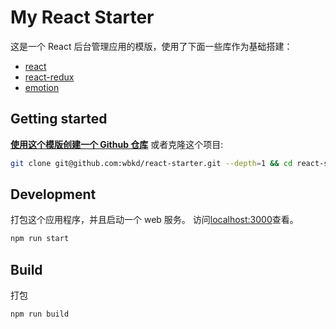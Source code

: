 # My React Starter

这是一个 React 后台管理应用的模版，使用了下面一些库作为基础搭建：

- [react](https://facebook.github.io/react/)
- [react-redux](https://react-redux.js.org/)
- [emotion](https://emotion.sh/docs/styled)

## Getting started

**[使用这个模版创建一个 Github 仓库](https://github.com/wbkd/react-starter/generate)** 或者克隆这个项目:

```sh
git clone git@github.com:wbkd/react-starter.git --depth=1 && cd react-starter
```

## Development

打包这个应用程序，并且启动一个 web 服务。
访问[localhost:3000](http://localhost:3000/)查看。

```sh
npm run start
```

## Build

打包

```sh
npm run build
```
